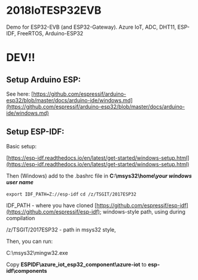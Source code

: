# 2018IoTESP32EVB
Demo for ESP32-EVB (and ESP32-Gateway). Azure IoT, ADC, DHT11, ESP-IDF, FreeRTOS, Arduino-ESP32

# DEV!!

## Setup Arduino ESP:

See here: [https://github.com/espressif/arduino-esp32/blob/master/docs/arduino-ide/windows.md](https://github.com/espressif/arduino-esp32/blob/master/docs/arduino-ide/windows.md)

## Setup ESP-IDF:

Basic setup:

[https://esp-idf.readthedocs.io/en/latest/get-started/windows-setup.html](https://esp-idf.readthedocs.io/en/latest/get-started/windows-setup.html)

Then (Windows) add to the .bashrc  file in **C:\\msys32\\home\\*your windows user name***

`export IDF_PATH=Z://esp-idf`
`cd /z/TSGIT/2017ESP32`



IDF_PATH - where you have cloned [https://github.com/espressif/esp-idf](https://github.com/espressif/esp-idf); windows-style path, using during compilation

/z/TSGIT/2017ESP32 - path in msys32 style, 

Then, you can run:

C:\msys32\mingw32.exe

Copy **ESPIDF\azure_iot_esp32_component\azure-iot** to **esp-idf\components** 





